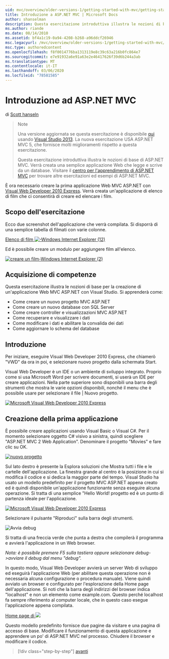 ```yaml
---
uid: mvc/overview/older-versions-1/getting-started-with-mvc/getting-started-with-mvc-part1
title: Introduzione a ASP.NET MVC | Microsoft Docs
author: shanselman
description: Questa esercitazione introduttiva illustra le nozioni di base di ASP.NET MVC. Creare una semplice applicazione Web che legge e scrive da un database.
ms.author: riande
ms.date: 08/14/2010
ms.assetid: bf4a1c19-0a94-4208-b268-a96ddcf26946
msc.legacyurl: /mvc/overview/older-versions-1/getting-started-with-mvc/getting-started-with-mvc-part1
msc.type: authoredcontent
ms.openlocfilehash: f8f0014776ba1313119e8c39c63a216b0fc864e7
ms.sourcegitcommit: e7e91932a6e91a63e2e46417626f39d6b244a3ab
ms.translationtype: MT
ms.contentlocale: it-IT
ms.lasthandoff: 03/06/2020
ms.locfileid: "78581585"
---
```

# <a name="intro-to-aspnet-mvc"></a>Introduzione ad ASP.NET MVC

di [Scott hanseln](https://github.com/shanselman)

> > [!NOTE]
> > Una versione aggiornata se questa esercitazione è disponibile [qui](../../getting-started/introduction/getting-started.md) usando [Visual Studio 2013](https://my.visualstudio.com/Downloads?q=visual%20studio%202013). La nuova esercitazione USA ASP.NET MVC 5, che fornisce molti miglioramenti rispetto a questa esercitazione.
>
>
> Questa esercitazione introduttiva illustra le nozioni di base di ASP.NET MVC. Verrà creata una semplice applicazione Web che legge e scrive da un database. Visitare il [centro per l'apprendimento di ASP.NET MVC](../../../index.md) per trovare altre esercitazioni ed esempi di ASP.NET MVC.

È ora necessario creare la prima applicazione Web MVC ASP.NET con [Visual Web Developer 2010 Express](https://www.microsoft.com/express/Web/). Verrà creata un'applicazione di elenco di film che ci consentirà di creare ed elencare i film.

## <a name="what-youll-build"></a>Scopo dell'esercitazione

Ecco due screenshot dell'applicazione che verrà compilata. Si disporrà di una semplice tabella di filmati con varie colonne.

[Elenco di film ![-Windows Internet Explorer (12)](getting-started-with-mvc-part1/_static/image2.png)](getting-started-with-mvc-part1/_static/image1.png)

Ed è possibile creare un modulo per aggiungere film all'elenco.

[![creare un film-Windows Internet Explorer (2)](getting-started-with-mvc-part1/_static/image4.png)](getting-started-with-mvc-part1/_static/image3.png)

## <a name="skills-youll-learn"></a>Acquisizione di competenze

Questa esercitazione illustra le nozioni di base per la creazione di un'applicazione Web MVC ASP.NET con Visual Studio. Si apprenderà come:

- Come creare un nuovo progetto MVC ASP.NET
- Come creare un nuovo database con SQL Server
- Come creare controller e visualizzazioni MVC ASP.NET
- Come recuperare e visualizzare i dati
- Come modificare i dati e abilitare la convalida dei dati
- Come aggiornare lo schema del database

## <a name="get-started"></a>Introduzione

Per iniziare, eseguire Visual Web Developer 2010 Express, che chiamerò "VWD" da ora in poi, e selezionare nuovo progetto dalla schermata Start.

Visual Web Developer è un IDE o un ambiente di sviluppo integrato. Proprio come si usa Microsoft Word per scrivere documenti, si userà un IDE per creare applicazioni. Nella parte superiore sono disponibili una barra degli strumenti che mostra le varie opzioni disponibili, nonché il menu che è possibile usare per selezionare il file | Nuovo progetto.

[![Microsoft Visual Web Developer 2010 Express](getting-started-with-mvc-part1/_static/image6.png)](getting-started-with-mvc-part1/_static/image5.png)

## <a name="creating-your-first-application"></a>Creazione della prima applicazione

È possibile creare applicazioni usando Visual Basic o Visual C#. Per il momento selezionare oggetto C# visivo a sinistra, quindi scegliere "ASP.NET MVC 2 Web Application". Denominare il progetto "Movies" e fare clic su OK.

[![nuovo progetto](getting-started-with-mvc-part1/_static/image8.png)](getting-started-with-mvc-part1/_static/image7.png)

Sul lato destro è presente la Esplora soluzioni che Mostra tutti i file e le cartelle dell'applicazione. La finestra grande al centro è la posizione in cui si modifica il codice e si dedica la maggior parte del tempo. Visual Studio ha usato un modello predefinito per il progetto MVC ASP.NET appena creato ed è quindi disponibile un'applicazione funzionante senza eseguire alcuna operazione. Si tratta di una semplice "Hello World! progetto ed è un punto di partenza ideale per l'applicazione.

[![Microsoft Visual Web Developer 2010 Express](getting-started-with-mvc-part1/_static/image10.png)](getting-started-with-mvc-part1/_static/image9.png)

Selezionare il pulsante "Riproduci" sulla barra degli strumenti.

![Avvia debug](getting-started-with-mvc-part1/_static/image11.png)

Si tratta di una freccia verde che punta a destra che compilerà il programma e avvierà l'applicazione in un Web browser.

*Nota: è possibile premere F5 sulla tastiera oppure selezionare debug-&gt;avviare il debug dal menu "debug".*

In questo modo, Visual Web Developer avvierà un server Web di sviluppo ed eseguirà l'applicazione Web (per abilitare questa operazione non è necessaria alcuna configurazione o procedura manuale). Viene quindi avviato un browser e configurato per l'esplorazione della Home page dell'applicazione. Si noti che la barra degli indirizzi del browser indica "localhost" e non un elemento come example.com. Questo perché localhost fa sempre riferimento al computer locale, che in questo caso esegue l'applicazione appena compilata.

[Home page di ![](getting-started-with-mvc-part1/_static/image13.png)](getting-started-with-mvc-part1/_static/image12.png)

Questo modello predefinito fornisce due pagine da visitare e una pagina di accesso di base. Modificare il funzionamento di questa applicazione e apprendere un po' di ASP.NET MVC nel processo. Chiudere il browser e modificare il codice.

> [!div class="step-by-step"]
> [avanti](getting-started-with-mvc-part2.md)

